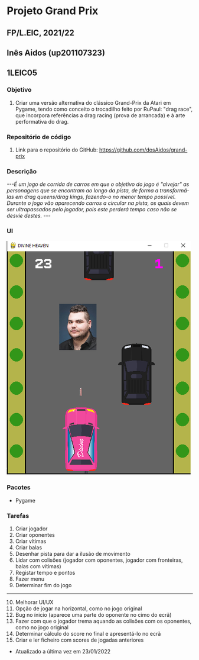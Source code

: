 # Projeto Grand Prix
## FP/L.EIC, 2021/22
## Inês Aidos (up201107323)
## 1LEIC05

### Objetivo

1. Criar uma versão alternativa do clássico Grand-Prix da Atari em Pygame, tendo como conceito o trocadilho feito por RuPaul: "drag race", que incorpora referências a drag racing (prova de arrancada) e à arte performativa do drag.

### Repositório de código

1) Link para o repositório do GitHub: https://github.com/dosAidos/grand-prix

### Descrição

*---É um jogo de corrida de carros em que o objetivo do jogo é "alvejar" as personagens que se encontram ao longo da pista, de forma a transformá-las em drag queens/drag kings, fazendo-o no menor tempo possível.
Durante o jogo vão aparecendo carros a circular na pista, os quais devem ser ultrapassados pelo jogador, pois este perderá tempo caso não se desvie destes.
---*

### UI

![UI](images\ui\example.png)

### Pacotes

- Pygame

### Tarefas

1. Criar jogador
2. Criar oponentes
3. Criar vítimas
4. Criar balas
5. Desenhar pista para dar a ilusão de movimento
6. Lidar com colisões (jogador com oponentes, jogador com fronteiras, balas com vítimas)
7. Registar tempo e pontos
8. Fazer menu
9. Determinar fim do jogo
--------------------------------------------------
10. Melhorar UI/UX
11. Opção de jogar na horizontal, como no jogo original
12. Bug no ínicio (aparece uma parte do oponente no cimo do ecrã)
13. Fazer com que o jogador trema aquando as colisões com os oponentes, como no jogo original
14. Determinar cálculo do score no final e apresentá-lo no ecrã
15. Criar e ler ficheiro com scores de jogadas anteriores


- Atualizado a última vez em 23/01/2022
